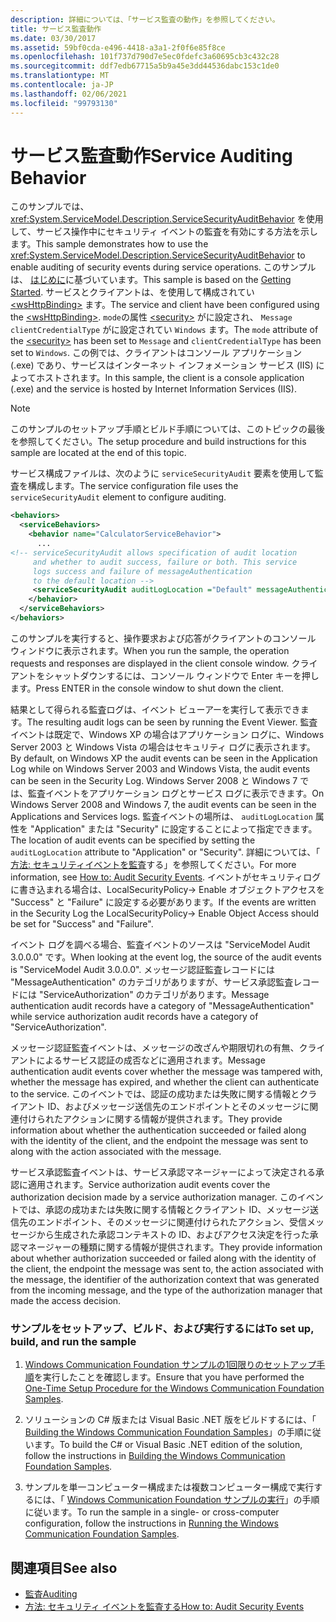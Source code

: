 ```yaml
---
description: 詳細については、「サービス監査の動作」を参照してください。
title: サービス監査動作
ms.date: 03/30/2017
ms.assetid: 59bf0cda-e496-4418-a3a1-2f0f6e85f8ce
ms.openlocfilehash: 101f737d790d7e5ec0fdefc3a60695cb3c432c28
ms.sourcegitcommit: ddf7edb67715a5b9a45e3dd44536dabc153c1de0
ms.translationtype: MT
ms.contentlocale: ja-JP
ms.lasthandoff: 02/06/2021
ms.locfileid: "99793130"
---
```

# <a name="service-auditing-behavior"></a><span data-ttu-id="2bad6-103">サービス監査動作</span><span class="sxs-lookup"><span data-stu-id="2bad6-103">Service Auditing Behavior</span></span>

<span data-ttu-id="2bad6-104">このサンプルでは、<xref:System.ServiceModel.Description.ServiceSecurityAuditBehavior> を使用して、サービス操作中にセキュリティ イベントの監査を有効にする方法を示します。</span><span class="sxs-lookup"><span data-stu-id="2bad6-104">This sample demonstrates how to use the <xref:System.ServiceModel.Description.ServiceSecurityAuditBehavior> to enable auditing of security events during service operations.</span></span> <span data-ttu-id="2bad6-105">このサンプルは、 [はじめに](getting-started-sample.md)に基づいています。</span><span class="sxs-lookup"><span data-stu-id="2bad6-105">This sample is based on the [Getting Started](getting-started-sample.md).</span></span> <span data-ttu-id="2bad6-106">サービスとクライアントは、を使用して構成されてい [\<wsHttpBinding>](../../configure-apps/file-schema/wcf/wshttpbinding.md) ます。</span><span class="sxs-lookup"><span data-stu-id="2bad6-106">The service and client have been configured using the [\<wsHttpBinding>](../../configure-apps/file-schema/wcf/wshttpbinding.md).</span></span> <span data-ttu-id="2bad6-107">`mode`の属性 [\<security>](../../configure-apps/file-schema/wcf/security-of-custombinding.md) がに設定され、 `Message` `clientCredentialType` がに設定されてい `Windows` ます。</span><span class="sxs-lookup"><span data-stu-id="2bad6-107">The `mode` attribute of the [\<security>](../../configure-apps/file-schema/wcf/security-of-custombinding.md) has been set to `Message` and `clientCredentialType` has been set to `Windows`.</span></span> <span data-ttu-id="2bad6-108">この例では、クライアントはコンソール アプリケーション (.exe) であり、サービスはインターネット インフォメーション サービス (IIS) によってホストされます。</span><span class="sxs-lookup"><span data-stu-id="2bad6-108">In this sample, the client is a console application (.exe) and the service is hosted by Internet Information Services (IIS).</span></span>  
  
> [!NOTE]
> <span data-ttu-id="2bad6-109">このサンプルのセットアップ手順とビルド手順については、このトピックの最後を参照してください。</span><span class="sxs-lookup"><span data-stu-id="2bad6-109">The setup procedure and build instructions for this sample are located at the end of this topic.</span></span>  
  
 <span data-ttu-id="2bad6-110">サービス構成ファイルは、次のように `serviceSecurityAudit` 要素を使用して監査を構成します。</span><span class="sxs-lookup"><span data-stu-id="2bad6-110">The service configuration file uses the `serviceSecurityAudit` element to configure auditing.</span></span>  
  
```xml  
<behaviors>  
  <serviceBehaviors>  
    <behavior name="CalculatorServiceBehavior">  
      ...  
<!-- serviceSecurityAudit allows specification of audit location   
     and whether to audit success, failure or both. This service   
     logs success and failure of messageAuthentication   
     to the default location -->  
     <serviceSecurityAudit auditLogLocation ="Default" messageAuthenticationAuditLevel = "SuccessOrFailure" />  
    </behavior>  
  </serviceBehaviors>  
</behaviors>  
```  
  
 <span data-ttu-id="2bad6-111">このサンプルを実行すると、操作要求および応答がクライアントのコンソール ウィンドウに表示されます。</span><span class="sxs-lookup"><span data-stu-id="2bad6-111">When you run the sample, the operation requests and responses are displayed in the client console window.</span></span> <span data-ttu-id="2bad6-112">クライアントをシャットダウンするには、コンソール ウィンドウで Enter キーを押します。</span><span class="sxs-lookup"><span data-stu-id="2bad6-112">Press ENTER in the console window to shut down the client.</span></span>  
  
 <span data-ttu-id="2bad6-113">結果として得られる監査ログは、イベント ビューアーを実行して表示できます。</span><span class="sxs-lookup"><span data-stu-id="2bad6-113">The resulting audit logs can be seen by running the Event Viewer.</span></span> <span data-ttu-id="2bad6-114">監査イベントは既定で、Windows XP の場合はアプリケーション ログに、Windows Server 2003 と Windows Vista の場合はセキュリティ ログに表示されます。</span><span class="sxs-lookup"><span data-stu-id="2bad6-114">By default, on Windows XP the audit events can be seen in the Application Log while on Windows Server 2003 and Windows Vista, the audit events can be seen in the Security Log.</span></span> <span data-ttu-id="2bad6-115">Windows Server 2008 と Windows 7 では、監査イベントをアプリケーション ログとサービス ログに表示できます。</span><span class="sxs-lookup"><span data-stu-id="2bad6-115">On Windows Server 2008 and Windows 7, the audit events can be seen in the Applications and Services logs.</span></span> <span data-ttu-id="2bad6-116">監査イベントの場所は、 `auditLogLocation` 属性を "Application" または "Security" に設定することによって指定できます。</span><span class="sxs-lookup"><span data-stu-id="2bad6-116">The location of audit events can be specified by setting the `auditLogLocation` attribute to "Application" or "Security".</span></span> <span data-ttu-id="2bad6-117">詳細については、「 [方法: セキュリティイベントを監査](../feature-details/how-to-audit-wcf-security-events.md)する」を参照してください。</span><span class="sxs-lookup"><span data-stu-id="2bad6-117">For more information, see [How to: Audit Security Events](../feature-details/how-to-audit-wcf-security-events.md).</span></span> <span data-ttu-id="2bad6-118">イベントがセキュリティログに書き込まれる場合は、LocalSecurityPolicy-> Enable オブジェクトアクセスを "Success" と "Failure" に設定する必要があります。</span><span class="sxs-lookup"><span data-stu-id="2bad6-118">If the events are written in the Security Log the LocalSecurityPolicy-> Enable Object Access should be set for "Success" and "Failure".</span></span>  
  
 <span data-ttu-id="2bad6-119">イベント ログを調べる場合、監査イベントのソースは "ServiceModel Audit 3.0.0.0" です。</span><span class="sxs-lookup"><span data-stu-id="2bad6-119">When looking at the event log, the source of the audit events is "ServiceModel Audit 3.0.0.0".</span></span> <span data-ttu-id="2bad6-120">メッセージ認証監査レコードには "MessageAuthentication" のカテゴリがありますが、サービス承認監査レコードには "ServiceAuthorization" のカテゴリがあります。</span><span class="sxs-lookup"><span data-stu-id="2bad6-120">Message authentication audit records have a category of "MessageAuthentication" while service authorization audit records have a category of "ServiceAuthorization".</span></span>  
  
 <span data-ttu-id="2bad6-121">メッセージ認証監査イベントは、メッセージの改ざんや期限切れの有無、クライアントによるサービス認証の成否などに適用されます。</span><span class="sxs-lookup"><span data-stu-id="2bad6-121">Message authentication audit events cover whether the message was tampered with, whether the message has expired, and whether the client can authenticate to the service.</span></span> <span data-ttu-id="2bad6-122">このイベントでは、認証の成功または失敗に関する情報とクライアント ID、およびメッセージ送信先のエンドポイントとそのメッセージに関連付けられたアクションに関する情報が提供されます。</span><span class="sxs-lookup"><span data-stu-id="2bad6-122">They provide information about whether the authentication succeeded or failed along with the identity of the client, and the endpoint the message was sent to along with the action associated with the message.</span></span>  
  
 <span data-ttu-id="2bad6-123">サービス承認監査イベントは、サービス承認マネージャーによって決定される承認に適用されます。</span><span class="sxs-lookup"><span data-stu-id="2bad6-123">Service authorization audit events cover the authorization decision made by a service authorization manager.</span></span> <span data-ttu-id="2bad6-124">このイベントでは、承認の成功または失敗に関する情報とクライアント ID、メッセージ送信先のエンドポイント、そのメッセージに関連付けられたアクション、受信メッセージから生成された承認コンテキストの ID、およびアクセス決定を行った承認マネージャーの種類に関する情報が提供されます。</span><span class="sxs-lookup"><span data-stu-id="2bad6-124">They provide information about whether authorization succeeded or failed along with the identity of the client, the endpoint the message was sent to, the action associated with the message, the identifier of the authorization context that was generated from the incoming message, and the type of the authorization manager that made the access decision.</span></span>  
  
### <a name="to-set-up-build-and-run-the-sample"></a><span data-ttu-id="2bad6-125">サンプルをセットアップ、ビルド、および実行するには</span><span class="sxs-lookup"><span data-stu-id="2bad6-125">To set up, build, and run the sample</span></span>  
  
1. <span data-ttu-id="2bad6-126">[Windows Communication Foundation サンプルの1回限りのセットアップ手順](one-time-setup-procedure-for-the-wcf-samples.md)を実行したことを確認します。</span><span class="sxs-lookup"><span data-stu-id="2bad6-126">Ensure that you have performed the [One-Time Setup Procedure for the Windows Communication Foundation Samples](one-time-setup-procedure-for-the-wcf-samples.md).</span></span>  
  
2. <span data-ttu-id="2bad6-127">ソリューションの C# 版または Visual Basic .NET 版をビルドするには、「 [Building the Windows Communication Foundation Samples](building-the-samples.md)」の手順に従います。</span><span class="sxs-lookup"><span data-stu-id="2bad6-127">To build the C# or Visual Basic .NET edition of the solution, follow the instructions in [Building the Windows Communication Foundation Samples](building-the-samples.md).</span></span>  
  
3. <span data-ttu-id="2bad6-128">サンプルを単一コンピューター構成または複数コンピューター構成で実行するには、「 [Windows Communication Foundation サンプルの実行](running-the-samples.md)」の手順に従います。</span><span class="sxs-lookup"><span data-stu-id="2bad6-128">To run the sample in a single- or cross-computer configuration, follow the instructions in [Running the Windows Communication Foundation Samples](running-the-samples.md).</span></span>  
  
## <a name="see-also"></a><span data-ttu-id="2bad6-129">関連項目</span><span class="sxs-lookup"><span data-stu-id="2bad6-129">See also</span></span>

- [<span data-ttu-id="2bad6-130">監査</span><span class="sxs-lookup"><span data-stu-id="2bad6-130">Auditing</span></span>](../feature-details/auditing-security-events.md)
- [<span data-ttu-id="2bad6-131">方法: セキュリティ イベントを監査する</span><span class="sxs-lookup"><span data-stu-id="2bad6-131">How to: Audit Security Events</span></span>](../feature-details/how-to-audit-wcf-security-events.md)
